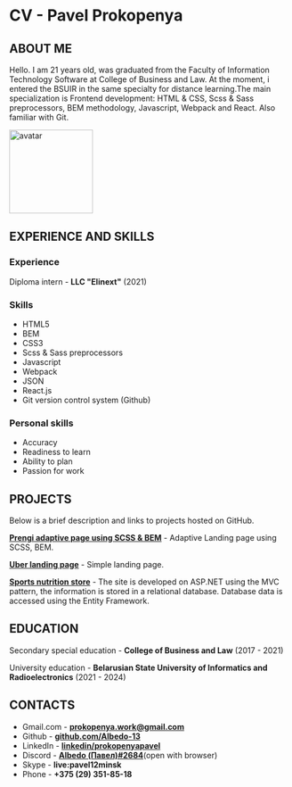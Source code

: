 # CV - Pavel Prokopenya

## ABOUT ME
Hello. I am 21 years old, was graduated from the Faculty of Information Technology Software at College of Business and Law. At the moment, i entered the BSUIR in the same specialty for distance learning.The main specialization is Frontend development: HTML & CSS, Scss & Sass preprocessors, BEM methodology, Javascript, Webpack and React. Also familiar with Git.


<img src="https://user-images.githubusercontent.com/42911311/188644708-87dcab9d-a36d-4d2d-aa7e-d46392a53ecd.png" alt="avatar" width="150"/>

## EXPERIENCE AND SKILLS

### Experience
Diploma intern - **LLC "Elinext"** (2021)

### Skills
- HTML5
- BEM
- CSS3
- Scss & Sass preprocessors
- Javascript
- Webpack
- JSON
- React.js
- Git version control system (Github)

### Personal skills
- Accuracy
- Readiness to learn
- Ability to plan
- Passion for work

## PROJECTS
Below is a brief description and links to projects hosted on GitHub.

**[Prengi adaptive page using SCSS & BEM](https://github.com/Albedo-13/Website-Prengi)** - Adaptive Landing page using SCSS, BEM.

**[Uber landing page](https://github.com/Albedo-13/Website-Uber)** - Simple landing page.

**[Sports nutrition store](https://github.com/Albedo-13/SportingFoodShop)** - The site is developed on ASP.NET using the MVC pattern, the information is stored in a relational database. Database data is accessed using the Entity Framework.

## EDUCATION
Secondary special education - **College of Business and Law** (2017 - 2021)

University education - **Belarusian State University of Informatics and Radioelectronics** (2021 - 2024)

## CONTACTS 
- Gmail.com - **<prokopenya.work@gmail.com>**  
- Github - **[github.com/Albedo-13](https://github.com/Albedo-13?tab=repositories)**  
- LinkedIn - **[linkedin/prokopenyapavel](https://www.linkedin.com/in/prokopenyapavel/)**  
- Discord - **[Albedo (Павел)#2684](https://discordapp.com/users/352480876229296129/)**(open with browser)  
- Skype - **live:pavel12minsk**  
- Phone - **+375 (29) 351-85-18**  


